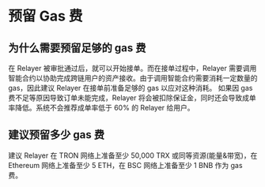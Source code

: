 # 预留 Gas 费

## 为什么需要预留足够的 gas 费

在 Relayer 被审批通过后，就可以开始接单。而在接单过程中，Relayer 需要调用智能合约以协助完成跨链用户的资产接收。由于调用智能合约需要消耗一定数量的 gas，因此建议 Relayer 在接单前准备足够的 gas 以应对这种消耗。
如果因 gas 费不足等原因导致订单未能完成，Relayer 将会被扣除保证金，同时还会导致成单率降低。系统不会推荐成单率低于 60% 的 Relayer 给用户。

 
## 建议预留多少 gas 费
建议 Relayer 在 TRON 网络上准备至少 50,000 TRX 或同等资源(能量&带宽)，在 Ethereum 网络上准备至少 5 ETH，在 BSC 网络上准备至少 1 BNB 作为 gas 费。

